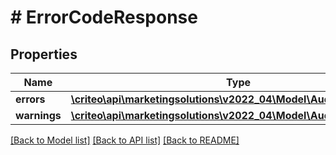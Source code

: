 # # ErrorCodeResponse

## Properties

Name | Type | Description | Notes
------------ | ------------- | ------------- | -------------
**errors** | [**\criteo\api\marketingsolutions\v2022_04\Model\AudienceError[]**](AudienceError.md) |  |
**warnings** | [**\criteo\api\marketingsolutions\v2022_04\Model\AudienceWarning[]**](AudienceWarning.md) |  | [optional]

[[Back to Model list]](../../README.md#models) [[Back to API list]](../../README.md#endpoints) [[Back to README]](../../README.md)
